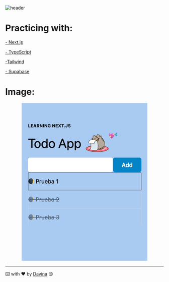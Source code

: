 ![header](https://capsule-render.vercel.app/api?type=waving&color=auto&height=260&section=header&text=Todo%20App&fontSize=90&animation=fadeIn&fontAlignY=38&desc=Davina%20Medina&descAlignY=61&descAlign=87)

# Practicing with:

[- Next.js](https://nextjs.org/)

[- TypeScript](https://www.typescriptlang.org/)

[-Tailwind](https://tailwindcss.com/)

[- Supabase](https://supabase.com/)





# Image:

<p align="center"><img src="./public/img/imgReadme1.png?raw=true" width="400">

---

⌨️ with ❤️ by [Davina](https://www.linkedin.com/in/davinamedina/) 😊

